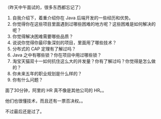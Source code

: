 （昨天中午面试的，很多东西都忘记了）

1. 自我介绍下，着重介绍你在 Java 后端开发的一些经历和优势。
2. 你觉得你在这些项目里面遇到过哪些困难的地方呢？这些困难是如何解决的呢？
3. 你觉得解决困难需要哪些品质？
4. 说说你觉得你最印象深刻的项目，里面用了哪些技术？
5. 分布式的 CAP 定理有了解过吗？
6. Java 之中有哪些锁？你在项目中用过哪些锁？
7. 淘宝天猫双十一如何抗住这么大的并发量？你有了解过吗？你觉得是怎么做的？
8. 你未来五年的职业规划是什么样的？
9. 你有什么问题？

面了30分钟，阿里的 HR 真不像是其他公司的 HR。。

他们也很懂技术，而且还有一票否决权。。

不过最后还是过了。